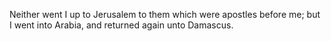 Neither went I up to Jerusalem to them which were apostles before me; but I went into Arabia, and returned again unto Damascus.
